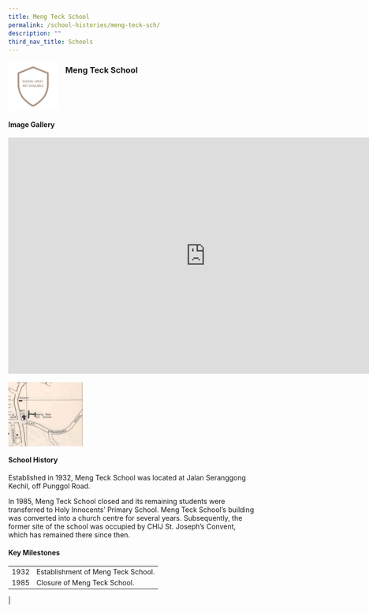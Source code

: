 ```yaml
---
title: Meng Teck School
permalink: /school-histories/meng-teck-sch/
description: ""
third_nav_title: Schools
---
```

<img align="left" style="width:20%;margin-right:15px;" src="/images/mengtecksch1.png">

### **Meng Teck School**

<br clear="left">

#### **Image Gallery**
<iframe src="https://docs.google.com/presentation/d/e/2PACX-1vTOyLFHzZrjO4LOuBuNXm02PHnoiPlZDIK3F3HA-Xl3jnWerkrGEpZtKPiPIZlRmOOmWV_oj6OvxC7Z/embed?start=false&amp;loop=true&amp;delayms=5000" frameborder="0" width="800" height="479" allowfullscreen="true"></iframe>

<p><a href="/images/mengtecksch2.jpg">  
<img align="left" style="width:30%;margin-right:15px;" src="/images/mengtecksch2.jpg">
</a></p>

<br clear="left">

#### **School History**
Established in 1932, Meng Teck School was located at Jalan Seranggong Kechil, off Punggol Road.  
  
In 1985, Meng Teck School closed and its remaining students were transferred to Holy Innocents’ Primary School. Meng Teck School’s building was converted into a church centre for several years. Subsequently, the former site of the school was occupied by CHIJ St. Joseph’s Convent, which has remained there since then.

#### **Key Milestones**

|  |  |
|:---:|---|
| 1932 | Establishment of Meng Teck School. |
| 1985 | Closure of Meng Teck School. |
|
